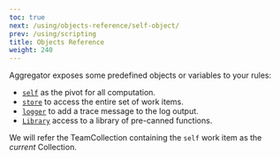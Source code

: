 ```yaml
---
toc: true
next: /using/objects-reference/self-object/
prev: /using/scripting
title: Objects Reference
weight: 240
---
```


Aggregator exposes some predefined objects or variables to your rules:

 - [`self`](/using/objects-reference/self-object) as the pivot for all computation.
 - [`store`](/using/objects-reference/store-object) to access the entire set of work items.
 - [`logger`](/using/objects-reference/logger-object) to add a trace message to the log output.
 - [`Library`](/using/objects-reference/library-objects) access to a library of pre-canned functions.

We will refer the TeamCollection containing the `self` work item as the *current* Collection. 
